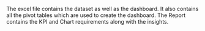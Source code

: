 The excel file contains the dataset as well as the dashboard. It also contains all the pivot tables which are used to create the dashboard.
The Report contains the KPI and Chart requirements along with the insights.
